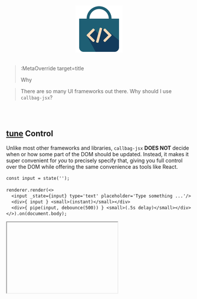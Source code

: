 <div align="center"><img src="/docs/assets/callbag-jsx.svg" width="128px"/></div>

<br>

> :MetaOverride target=title
>
> Why

> There are so many UI frameworks out there. Why should I use `callbag-jsx`?

<br><br>

## [tune](:Icon) Control

Unlike most other frameworks and libraries, `callbag-jsx` **DOES NOT** decide when or how some part of the DOM
should be updated. Instead, it makes it super convenient for _you_ to precisely specify that, giving you full
control over the DOM while offering the same convenience as tools like React.

```tsx
const input = state('');

renderer.render(<>
  <input _state={input} type='text' placeholder='Type something ...'/>
  <div>{ input } <small>(instant)</small></div>
  <div>{ pipe(input, debounce(500)) } <small>(.5s delay)</small></div>
</>).on(document.body);
```

<iframe deferred-src="https://callbag-jsx-debounce.stackblitz.io" height="192"/>

> :Buttons
> > :Button label=Playground, url=https://stackblitz.com/edit/callbag-jsx-debounce

<br><br>

## [touch_app](:Icon) Simplicity

`callbag-jsx` is pretty simple under the hood: It just binds callbags to corresponding DOM nodes.
There is no virtual DOM, no dirty model checking, etc. You won't have bugs for
creating a state in an if-clause [(like this)](https://reactjs.org/docs/hooks-rules.html) or
forgetting to write `data = data` [(like this)](https://svelte.dev/tutorial/updating-arrays-and-objects), because
there are no such weird rules here.

<br>

```tsx
const x = <div>Hellow World!</div>;

renderer.render(x).on(document.body);
```

Here `x` *IS* the DOM element that appears on screen, not a proxy for it.

<br>

```tsx
function MyComp(...) { ... }

renderer.render(<MyComp/>).on(document.body);
```

Here `MyComp` is called only once, when the render function is called. Not whenever the framework
decides to run it.

<br><br>

## [device_hub](:Icon) State Management

With callbags modeling reactivity, you do not need external state management tools such as Redux. You can even
manage complex state-trees seamlessly as `callbag-jsx` is integrated with `callbag-state` by default.

```tsx
const data = state([0, 0, 0, 0]);

renderer.render(<>
  State: {expr($ => $(data).join(', '))}
  <ol>
    <List of={data} each={i =>
      <li onclick={() => i.set(i.get() + 1)}>
        clicked {i} times
      </li>
    }/>
  </ol>
</>).on(document.body);
```

<iframe deferred-src="https://callbag-jsx-state-management.stackblitz.io" height="192"/>

> :Buttons
> > :Button label=Playground, url=https://stackblitz.com/edit/callbag-jsx-state-management

<br><br>

## [speed](:Icon) Performance

Due to its inherent simplicity, `callbag-jsx` is [pretty light-weight (~7kb runtime)](https://bundlephobia.com/result?p=callbag-jsx@latest) and your app becomes interactive pretty quickly. It is also much faster than most popular frameworks in updating the DOM.

[![Performance Benchmark](https://i.imgur.com/bXDhojU.png)](https://i.imgur.com/bXDhojU.png)

[![Bootup Benchmark](https://i.imgur.com/m7NErMe.png)](https://i.imgur.com/m7NErMe.png)

> Benchmarked using [JS framework benchmark](https://github.com/krausest/js-framework-benchmark).

<br><br>

## [developer_board](:Icon) Versatility

Again, due to its simplicity, `callbag-jsx` is highly inter-operable and robust. You can use it alongside other
frameworks and tools, in other environments (for example in the backend), etc. You can even manually modify
the DOM whenever you need to, for example if you need to optimize some particular section of your app for maximum performance.

<br><br>

> :ToCPrevNext